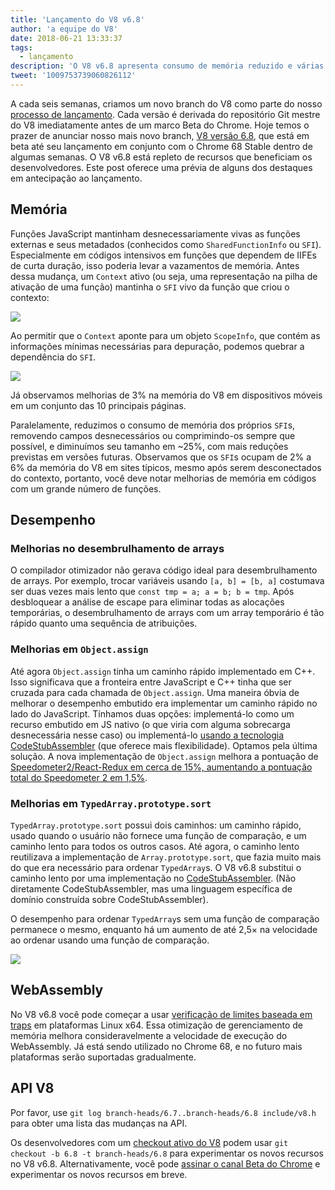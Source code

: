 ```yaml
---
title: 'Lançamento do V8 v6.8'
author: 'a equipe do V8'
date: 2018-06-21 13:33:37
tags:
  - lançamento
description: 'O V8 v6.8 apresenta consumo de memória reduzido e várias melhorias de desempenho.'
tweet: '1009753739060826112'
---
```

A cada seis semanas, criamos um novo branch do V8 como parte do nosso [processo de lançamento](/docs/release-process). Cada versão é derivada do repositório Git mestre do V8 imediatamente antes de um marco Beta do Chrome. Hoje temos o prazer de anunciar nosso mais novo branch, [V8 versão 6.8](https://chromium.googlesource.com/v8/v8.git/+log/branch-heads/6.8), que está em beta até seu lançamento em conjunto com o Chrome 68 Stable dentro de algumas semanas. O V8 v6.8 está repleto de recursos que beneficiam os desenvolvedores. Este post oferece uma prévia de alguns dos destaques em antecipação ao lançamento.

<!--truncate-->
## Memória

Funções JavaScript mantinham desnecessariamente vivas as funções externas e seus metadados (conhecidos como `SharedFunctionInfo` ou `SFI`). Especialmente em códigos intensivos em funções que dependem de IIFEs de curta duração, isso poderia levar a vazamentos de memória. Antes dessa mudança, um `Context` ativo (ou seja, uma representação na pilha de ativação de uma função) mantinha o `SFI` vivo da função que criou o contexto:

![](/_img/v8-release-68/context-jsfunction-before.svg)

Ao permitir que o `Context` aponte para um objeto `ScopeInfo`, que contém as informações mínimas necessárias para depuração, podemos quebrar a dependência do `SFI`.

![](/_img/v8-release-68/context-jsfunction-after.svg)

Já observamos melhorias de 3% na memória do V8 em dispositivos móveis em um conjunto das 10 principais páginas.

Paralelamente, reduzimos o consumo de memória dos próprios `SFI`s, removendo campos desnecessários ou comprimindo-os sempre que possível, e diminuímos seu tamanho em ~25%, com mais reduções previstas em versões futuras. Observamos que os `SFI`s ocupam de 2% a 6% da memória do V8 em sites típicos, mesmo após serem desconectados do contexto, portanto, você deve notar melhorias de memória em códigos com um grande número de funções.

## Desempenho

### Melhorias no desembrulhamento de arrays

O compilador otimizador não gerava código ideal para desembrulhamento de arrays. Por exemplo, trocar variáveis usando `[a, b] = [b, a]` costumava ser duas vezes mais lento que `const tmp = a; a = b; b = tmp`. Após desbloquear a análise de escape para eliminar todas as alocações temporárias, o desembrulhamento de arrays com um array temporário é tão rápido quanto uma sequência de atribuições.

### Melhorias em `Object.assign`

Até agora `Object.assign` tinha um caminho rápido implementado em C++. Isso significava que a fronteira entre JavaScript e C++ tinha que ser cruzada para cada chamada de `Object.assign`. Uma maneira óbvia de melhorar o desempenho embutido era implementar um caminho rápido no lado do JavaScript. Tínhamos duas opções: implementá-lo como um recurso embutido em JS nativo (o que viria com alguma sobrecarga desnecessária nesse caso) ou implementá-lo [usando a tecnologia CodeStubAssembler](/blog/csa) (que oferece mais flexibilidade). Optamos pela última solução. A nova implementação de `Object.assign` melhora a pontuação de [Speedometer2/React-Redux em cerca de 15%, aumentando a pontuação total do Speedometer 2 em 1,5%](https://chromeperf.appspot.com/report?sid=d9ea9a2ae7cd141263fde07ea90da835cf28f5c87f17b53ba801d4ac30979558&start_rev=550155&end_rev=552590).

### Melhorias em `TypedArray.prototype.sort`

`TypedArray.prototype.sort` possui dois caminhos: um caminho rápido, usado quando o usuário não fornece uma função de comparação, e um caminho lento para todos os outros casos. Até agora, o caminho lento reutilizava a implementação de `Array.prototype.sort`, que fazia muito mais do que era necessário para ordenar `TypedArray`s. O V8 v6.8 substitui o caminho lento por uma implementação no [CodeStubAssembler](/blog/csa). (Não diretamente CodeStubAssembler, mas uma linguagem específica de domínio construída sobre CodeStubAssembler).

O desempenho para ordenar `TypedArray`s sem uma função de comparação permanece o mesmo, enquanto há um aumento de até 2,5× na velocidade ao ordenar usando uma função de comparação.

![](/_img/v8-release-68/typedarray-sort.svg)

## WebAssembly

No V8 v6.8 você pode começar a usar [verificação de limites baseada em traps](https://docs.google.com/document/d/17y4kxuHFrVxAiuCP_FFtFA2HP5sNPsCD10KEx17Hz6M/edit) em plataformas Linux x64. Essa otimização de gerenciamento de memória melhora consideravelmente a velocidade de execução do WebAssembly. Já está sendo utilizado no Chrome 68, e no futuro mais plataformas serão suportadas gradualmente.

## API V8

Por favor, use `git log branch-heads/6.7..branch-heads/6.8 include/v8.h` para obter uma lista das mudanças na API.

Os desenvolvedores com um [checkout ativo do V8](/docs/source-code#using-git) podem usar `git checkout -b 6.8 -t branch-heads/6.8` para experimentar os novos recursos no V8 v6.8. Alternativamente, você pode [assinar o canal Beta do Chrome](https://www.google.com/chrome/browser/beta.html) e experimentar os novos recursos em breve.
